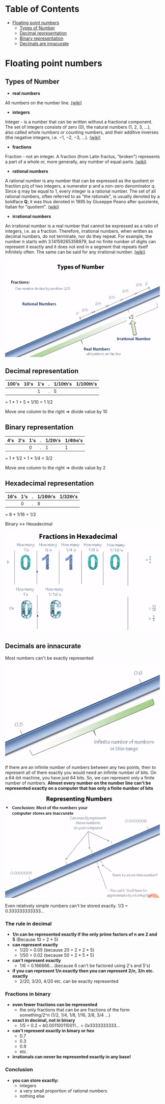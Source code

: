 # Table of Contents

- [Floating point numbers](#floating-point-numbers)
    - [Types of Number](#types-of-number)
    - [Decimal representation](#decimal-representation)
    - [Binary representation](#binary-representation)
    - [Decimals are innacurate](#decimals-are-innacurate)

# Floating point numbers

## Types of Number

- **real numbers**

All numbers on the number line. [(wiki)](https://en.wikipedia.org/wiki/Real_number)

- **integers** 

Integer - is a number that can be written without a fractional component. The set of integers consists of zero (0), the natural numbers (1, 2, 3, …), also called whole numbers or counting numbers, and their additive inverses (the negative integers, i.e. −1, −2, −3, …). [(wiki)](https://en.wikipedia.org/wiki/Integer)

- **fractions**

Fraction - not an integer. A fraction (from Latin fractus, "broken") represents a part of a whole or, more generally, any number of equal parts. [(wiki)](https://en.wikipedia.org/wiki/Fraction_(mathematics))

- **rational numbers**

A rational number is any number that can be expressed as the quotient or fraction p/q of two integers, a numerator p and a non-zero denominator q. Since q may be equal to 1, every integer is a rational number. The set of all rational numbers, often referred to as "the rationals", is usually denoted by a boldface **Q**; it was thus denoted in 1895 by Giuseppe Peano after quoziente, Italian for "quotient". [(wiki)](https://en.wikipedia.org/wiki/Rational_number)

- **irrational numbers** 

An irrational number is a real number that cannot be expressed as a ratio of integers, i.e. as a fraction. Therefore, irrational numbers, when written as decimal numbers, do not terminate, nor do they repeat. For example, the number π starts with 3.14159265358979, but no finite number of digits can represent it exactly and it does not end in a segment that repeats itself infinitely often. The same can be said for any irrational number. [(wiki)](https://en.wikipedia.org/wiki/Irrational_number)

<img src="/images/math_for_programmers/numbers.png">

## Decimal representation

|100's|10's|1's|.|1/10th's|1/100th's|
|---|---|---|---|---|---|
| | |1|.|5| |

= 1 * 1 + 5 * 1/10 = 1 1/2

Move one column to the right => divide value by 10

## Binary representation

|4's|2's|1's|.|1/2th's|1/4ths's|
|---|---|---|---|---|---|
| | |0|.|1|1|

= 1 * 1/2 + 1 * 1/4 = 3/2

Move one column to the right => divide value by 2

## Hexadecimal representation

|16's|1's|.|1/16th's|1/32th's|
|---|---|---|---|---|
| |0|.|8| |

= 8 * 1/16 = 1/2

Binary <-> Hexadecimal

<img src="/images/math_for_programmers/fractions_in_hexadecimal.png">

## Decimals are innacurate

Most numbers can't be exactly represented

<img src="/images/math_for_programmers/infinite_numbers.png">

If there are an infinite number of numbers between any two points, then to represent all of them exactly you would need an infinite number of bits. On a 64-bit machine, you have just 64 bits. So, we can represent only a finite number of numbers. **Almost every number on the number line can't be represented exactly on a computer that has only a finite number of bits**

<img src="/images/math_for_programmers/innacurate_storing.png">

Even relatively simple numbers can't be stored exactly. 1/3 = 0.333333333333...

### The rule in decimal

- **1/n can be represented exactly if the only prime factors of n are 2 and 5** (Because 10 = 2 * 5)
- **can represent exactly**
    - 1/20 = 0.05 (because 20 = 2 * 2 * 5)
    - 1/50 = 0.02 (because 50 = 2 * 5 * 5)
- **can't represent exactly**
    - 1/6 = 0.166666... (because 6 can't be factored using 2's and 5's)
- **if you can represent 1/n exactly then you can represent 2/n, 3/n etc. exactly**
    - 2/20, 3/20, 4/20 etc. can be exactly represented

### Fractions in binary

- **even fewer fractions can be represented**
    - the only fractions that can be are fractions of the form something/2^n (1/2, 1/4, 1/8, 1/16, 3/8, 3/4 ...)
- **exact in decimal, not in binary**
    - 1/5 = 0.2 = *b*0.001100110011... = *0x*3333333333...
- **can't represent exactly in binary or hex**
    - 0.7
    - 0.3
    - 0.9
    - etc.
- **irrationals can never be represented exactly in any base!**

### Conclusion

- **you can store exactly:**
    - integers
    - a very small proportion of rational numbers
    - nothing else


